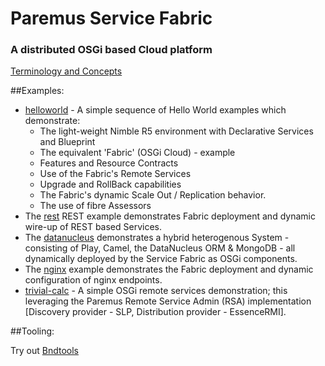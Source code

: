 # Paremus Service Fabric #
### A distributed OSGi based Cloud platform ###

[Terminology and Concepts](https://docs.paremus.com/display/SF111/Terminology+and+Concepts)

##Examples: 

* [helloworld](https://github.com/paremus/examples/tree/master/helloworld) - A simple sequence of Hello World examples which demonstrate:
    * The light-weight Nimble R5 environment with Declarative Services and Blueprint 
    * The equivalent 'Fabric' (OSGi Cloud) - example
    * Features and Resource Contracts 
    * Use of the Fabric's Remote Services
    * Upgrade and RollBack capabilities
    * The Fabric's dynamic Scale Out / Replication behavior.
    * The use of fibre Assessors
* The [rest](https://github.com/paremus/examples/tree/master/rest) REST example demonstrates Fabric deployment and dynamic wire-up of REST based Services.
* The [datanucleus](https://github.com/paremus/examples/tree/master/datanucleus) demonstrates a hybrid heterogenous System - consisting of Play, Camel, the DataNucleus ORM & MongoDB - all dynamically deployed by the Service Fabric as OSGi components.
* The [nginx](https://github.com/paremus/examples/tree/master/nginx) example demonstrates the Fabric deployment and dynamic configuration of nginx endpoints. 
* [trivial-calc](https://github.com/paremus/examples/tree/master/trivial-calc) - A simple OSGi remote services demonstration; this leveraging the Paremus Remote Service Admin (RSA) implementation [Discovery provider - SLP, Distribution  provider - EssenceRMI].

##Tooling:

Try out [Bndtools](http://bndtools.org/)
